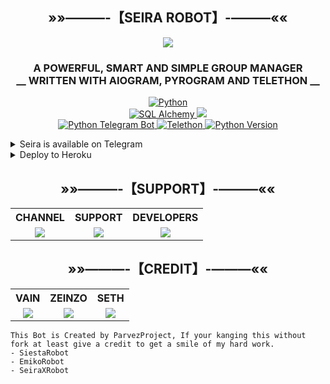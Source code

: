 <h2 align="center">
    »»———-【SEIRA ROBOT】-———««
</h2>

<p align="center">
  <img src="https://telegra.ph/file/a6f1a60ff6d8c22355da5.jpg">
</p>

<h3 align="center">
  A POWERFUL, SMART AND SIMPLE GROUP MANAGER <br> 
  __ WRITTEN WITH AIOGRAM, PYROGRAM AND TELETHON __
</h3>

<p align='center'>
  <a href="https://www.python.org/"> <img src="https://img.shields.io/badge/Made%20With-Python-orange?style=for-the-badge&logo=python" alt="Python" /> </a><br>
  <a href="https://docs.sqlalchemy.org/en/14/"> <img src="https://img.shields.io/badge/SQL%20Alchemy-1.4.29-green?style=for-the-badge" alt="SQL Alchemy" /> </a>
  <a href="https://github.com/Dorimuhai/SeiraXRobot/graphs/commit-activity" alt="Maintenance"> <img src="https://img.shields.io/badge/Maintained-Yes-lightgrey?style=for-the-badge&logo=github" /> </a><br>
  <a href="https://python-telegram-bot.org"> <img src="https://img.shields.io/badge/PTB-13.10-white?style=for-the-badge&logo=github" alt="Python Telegram Bot" /> </a>
  <a href="https://docs.telethon.dev"> <img src="https://img.shields.io/badge/Telethon-1.23.0-red?style=for-the-badge&logo=github" alt="Telethon" /> </a>
  <a href="https://docs.python.org"> <img src="https://img.shields.io/badge/Python-3.10.1-purple?style=for-the-badge&logo=python" alt="Python Version" /> </a>
</p>

<details>
  <summary>Seira is available on Telegram</summary>
    <p align="center">
      <a href="https://t.me/SeiraXRobot"> 
        <img src="https://img.shields.io/badge/Seira-Robot-green?style=for-the-badge&logo=telegram" width="220" height="38.45" /> 
      </a>
    </p>
</details>

<details>
  <summary>Deploy to Heroku</summary>
    <p align="center">
      <a href="https://heroku.com/deploy?template=https://github.com/Dorimuhai/SeiraXRobot"> 
        <img src="https://img.shields.io/badge/Deploy%20To%20Heroku-black?style=for-the-badge&logo=heroku" width="220" height="38.45" /> 
      </a>
    </p>
</details>

<h2 align="center">
    »»———-【SUPPORT】-———««
</h2>

<table align="center" style="table-layout: fixed; width: 100%;">
  <tbody>
    <tr valign="top">
      <th>CHANNEL</th>
      <th>SUPPORT</th>
      <th>DEVELOPERS</th> 
    </tr>
    <tr valign="top">
      <td align="center">
        <a href="https://t.me/sethproject"><img src="https://img.shields.io/badge/Seira-Updates-blue?style=for-the-badge&logo=telegram"></a>
      </td>
      <td align="center">
        <a href="https://t.me/seirasupport"><img src="https://img.shields.io/badge/Seira-Support-blue?style=for-the-badge&logo=telegram"></a>
      </td>
      <td align="center">
        <a href="https://t.me/xyzsethhh"><img src="https://img.shields.io/badge/Seira-Developers-blue?style=for-the-badge&logo=telegram"></a>
      </td>
    </tr>
  </tbody>
</table>

<h2 align="center">
    »»———-【CREDIT】-———««
</h2>

<table align="center" style="table-layout: fixed; width: 100%;">
  <tbody>
    <tr valign="top">
      <th>VAIN</th>
      <th>ZEINZO</th>
      <th>SETH</th>
    </tr>
    <tr valign="top">
      <td align="center">
        <a href="https://github.com/shiinobu"><img src="https://img.shields.io/badge/Seira-Updates-blue?style=for-the-badge&logo=telegram"></a>
      </td>
      <td align="center">
        <a href="https://github/zeinzo"><img src="https://img.shields.io/badge/Seira-Support-blue?style=for-the-badge&logo=telegram"></a>
      </td>
      <td align="center">
        <a href="https://github.com/Dorimuhai"><img src="https://img.shields.io/badge/Seira-Developers-blue?style=for-the-badge&logo=telegram"></a>
      </td>
    </tr>
  </tbody>
</table>

```
This Bot is Created by ParvezProject, If your kanging this without fork at least give a credit to get a smile of my hard work. 
- SiestaRobot
- EmikoRobot
- SeiraXRobot
```